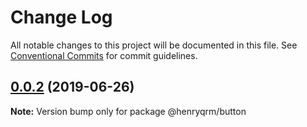 # Change Log

All notable changes to this project will be documented in this file.
See [Conventional Commits](https://conventionalcommits.org) for commit guidelines.

## [0.0.2](https://github.com/henryqrm/lerna-experiments/compare/@henryqrm/button@0.0.1...@henryqrm/button@0.0.2) (2019-06-26)

**Note:** Version bump only for package @henryqrm/button
